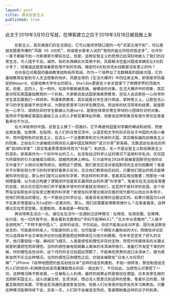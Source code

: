 ```yaml
---
layout: post
title: 漫谈反智主义
published: true
---
```

  
  此文于2019年3月10日写就，在博客建立之后于2019年3月18日被我搬上来  
  
        反智主义，其实离我们的生活很近。它可以是同学随口提的一句“买菜又用不到”，可以是朋友圈里传播的“风扇 VS X光机”，抑或是长辈老人说的“我吃的盐比你吃的饭还多”。也许你一辈子都碰不到一次斯德哥尔摩综合征，但是，这种反智主义的思想已经深刻地嵌入了我们的日常生活，令人措手不及。诚然，有的东西确实买菜用不到，风扇解决空盒问题成本确实比X光机少多了，但难道这就意味着那些用不到的东西、精密的X光检测流水线都是没有意义的吗？  
        也许各位对美国的基础教育结构有所耳闻。作为一个培养出了无数精英的超级大国，它的基础教育反智到令人无法想象的地步。风靡全球的《生活大爆炸》中四位男主角，即使是学历最低的Howard，也是哈佛大学毕业的硕士，Sheldon更是在十余岁就拿下了物理学界的顶端大奖。但是，这四人，无一例外，在高中都是被恶搞、被嘲讽的对象。生活大爆炸中的现象，其实是对现实美国基础教育的一个折射。大家都说发达国家搞素质教育，但没人会说那些一心向学的学生其实跟我们一样拼命。所谓素质教育，其实就是对学生进行筛选，某种意义上，让那些无心学习的学生直接不参加考试，为那些愿意学习的学生腾空间。而这样的状况带来的结果，就是那些一心学习、成绩优异的学生都被认为是nerd，是那些体育优等生带领的小团体针对的对象。虽然并不能确定美国在基础工业上的人才断层要拜此所赐，但是说这种现象具有很大责任在笔者看来也不为过。  
        在大洋彼岸的中国，反智主义换了一层面纱。它不再是校园里对学霸的嘲讽和歧视，而是在朋友圈、在微博、在贴吧，在人们的日常交流中，以语言和文字的形式存在于中国的大街小巷中。而中国特色的反智主义，在这么一个注重教育和文化传承的大国，其实略有偏向反精英主义的现象。之前在引力波被成功探测后火遍中国互联网的“诺贝尔哥”郭英森、无数混迹在各处的所谓“民间科学家”（其实笔者更愿意称呼其为“科妄”）和民哲，无一不是反智主义和反精英主义的混杂。郭英森作为一个初中毕业的工人，在没有经过科学认证的情况下滥用科学名词，仅仅因为所提到的引力波被成功探测，就被网民捧上神坛。引力波早在1916年就被爱因斯坦在他的论文中基于广义相对论推导成功，按照这个逻辑，我们是否应该对爱因斯坦先生说句抱歉呢？笔者并不对那些努力学习的科学爱好者表示反对。无论他们教育经历如何，只要他们提出的观点能够被科学的验证，那么他们就可以自称科学家，而这样的科学家，笔者其实相当敬重；而那些一味胡搅蛮缠，以为自己构建了逻辑闭环但是其实漏洞百出的所谓“科学家”，笔者实在无法抱有尊重的态度。民众仅仅因为他们并不是象牙塔中的学者就支持他们，这显然不是科学的态度。这个世界有没有那些并没有受过教育的科学家？即使在科学理论相对完善的现代都可以找出许多例子，但他们所提出的理论，无一不是经过科学论证，或者具有足够的证据证实的。如果只是因为ta并不在象牙塔里就认为ta说的一定是对的，那么，我们还需要高等教育做什么？在笔者看来，这种理论实在荒谬至极。无理取闹，本身就是一种反智。 
        再说得离生活近一点。诸位在生活中一定遇到过这种情况：在微信、在朋友圈、在微博、在抖音，在一切开放平台，都会看到无数类似“孕妇不能用WiFi“、”北大毕业卖猪肉“、”人贩子全部死刑“、”不转不是中国人“，这样的谣言。不仅如此，你还不能发出反对声音，因为发送那些谣言的，可能是你的亲人，可能是你的上司，也可能是一个拥有大量粉丝的大V。而微信评论区可以选择由平台方审核评论的功能更是把这种群体压力放大到极致。你辛辛苦苦写了好久的文字，他只要轻轻一碰，瞬间灰飞烟灭。人类是感性和理性并存的生物，而现代传媒体系的关键点就是刺激感性而非理性。当你的感性被电视屏幕上美味的冰淇淋所吸引，准备打开淘宝下单的时候，你的理性会告诉你，这个月的开支已经超出预期了，不能再吃昂贵的进口冰淇淋了。做为商家自然不乐见此种情况。当你的感性压倒理性之后，你就会被那些”日本人与何炅打赌“、”iPhone 7自带地图把钓鱼岛划给日本“这样的谣言刺激到，手指一按转发，那些制造谣言的人们的目的—利用微信阅读流量赚取商业利润--就达到了。不仅如此，当感性认识掌控了一切，这种情况再不断发展，一旦被有心人利用，最终的结果必然是曾经在德国、日本发芽生根的法西斯军国主义。战火烧遍全球，生灵涂炭，想必没人愿意见到这样的景象。笔者乐见的是，随着互联网的发展，尽管谣言流通的速度愈发加快，但是人们也渐渐开始学会先学习再表态。只要这种情况能够持续下去，总有一天，人们将不会被谣言所扰，笔者期盼着这样的日子的到来。  
